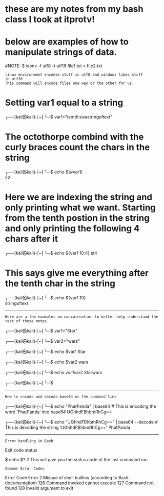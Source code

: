 # these are my notes from my bash class I took at itprotv!

# below are examples of how to manipulate strings of data. 

#NOTE: $ iconv -f utf8 -t utf16 file1.txt  >  file2.txt

	linux environment encodes stuff in utf8 and windows likes stuff 
	in utf16 
	This command will encode files one way or the other for us.



# Setting var1 equal to a string

┌──(kali㉿kali)-[~]
└─$ var1="iamthisisastringoftext"
                                                                      


# The octothorpe combind with the curly braces count the chars in the string

┌──(kali㉿kali)-[~]
└─$ echo ${#var1}                
22
                                                                      

#  Here we are indexing the string and only printing what we want. Starting from the tenth postion in the string and only printing the following 4 chars after it

┌──(kali㉿kali)-[~]
└─$ echo ${var1:10:4}
stri
                                                                      

# This says give me everything after the tenth char in the string

┌──(kali㉿kali)-[~]
└─$ echo ${var1:10}  
stringoftext
                                                                      
-----------------------------------------------------------------------------------------------------------------------------------

	Here are a few examples on concatenation to better help understand the rest of these notes.

┌──(kali㉿kali)-[~]
└─$ var1="Star"                            
                                                                      
┌──(kali㉿kali)-[~]
└─$ var2="wars"
                                                                      
┌──(kali㉿kali)-[~]
└─$ echo $var1
Star
                                                                      
┌──(kali㉿kali)-[~]
└─$ echo $var2
wars
                                                                      
┌──(kali㉿kali)-[~]
└─$ echo $var1$var2
Starwars
                                                                      
┌──(kali㉿kali)-[~]
└─$ 


----------------------------------------------------------------------------------------------------------------------

	How to encode and decode base64 on the command line

┌──(kali㉿kali)-[~]
└─$ echo "PhatPanda" | base64          	# This is encoding the word 'PhatPanda' into base64
UGhhdFBhbmRhCg==
                                                                      
┌──(kali㉿kali)-[~]
└─$ echo "UGhhdFBhbmRhCg==" | base64 --decode 		# This is decoding the string 'UGhhdFBhbmRhCg=='
PhatPanda




-------------------------------------------------------------------------------------------------------------------------

	Error handling in Bash

Exit code status 

$ echo $?		# This will give you the status code of the last command run

	Common Error Codes 
Error Code	Error
2	Misuse of shell builtins (according to Bash documentation)
126	Command invoked cannot execute
127	Command not found
128	Invalid argument to exit





























